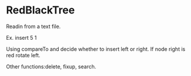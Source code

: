 # RedBlackTree

Readin from a text file.

Ex. insert 5 1

Using compareTo and decide whether to insert left or right.
If node right is red rotate left.

Other functions:delete, fixup, search.
